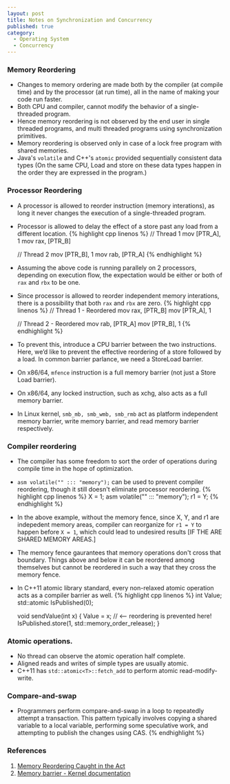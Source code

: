 ```yaml
---
layout: post
title: Notes on Synchronization and Concurrency
published: true
category:
  - Operating System
  - Concurrency
---
```


### Memory Reordering
* Changes to memory ordering are made both by the compiler (at compile time) and by the processor (at run time), all in the name of making your code run faster.
* Both CPU and compiler, cannot modify the behavior of a single-threaded program.
* Hence memory reordering is not observed by the end user in single threaded programs, and multi threaded programs using synchronization primitives.
* Memory reordering is observed only in case of a lock free program with shared memories.
* Java's `volatile` and C++'s `atomic` provided sequentially consistent data types (On the same CPU, Load and store on these data types happen in the order they are expressed in the program.)

### Processor Reordering
* A processor is allowed to reorder instruction (memory interations), as long it never changes the execution of a single-threaded program.
* Processor is allowed to delay the effect of a store past any load from a different location.
{% highlight cpp linenos %}
    // Thread 1
    mov [PTR_A], 1
    mov rax, [PTR_B]

    // Thread 2
    mov [PTR_B], 1
    mov rab, [PTR_A]
{% endhighlight %}
* Assuming the above code is running parallely on 2 processors, depending on execution flow, the expectation would be either or both of `rax` and `rbx` to be one.
* Since processor is allowed to reorder independent memory interations, there is a possibility that both `rax` and `rbx` are zero.
{% highlight cpp linenos %}
    // Thread 1 - Reordered
    mov rax, [PTR_B]
    mov [PTR_A], 1

    // Thread 2 - Reordered
    mov rab, [PTR_A]
    mov [PTR_B], 1
{% endhighlight %}
* To prevent this, introduce a CPU barrier between the two instructions. Here, we’d like to prevent the effective reordering of a store followed by a load. In common barrier parlance, we need a StoreLoad barrier.
* On x86/64, `mfence` instruction is a full memory barrier (not just a Store Load barrier).
* On x86/64, any locked instruction, such as xchg, also acts as a full memory barrier.
* In Linux kernel, `smb_mb, smb_wmb, smb_rmb` act as platform independent memory barrier, write memory barrier, and read memory barrier respectively.

### Compiler reordering
* The compiler has some freedom to sort the order of operations during compile time in the hope of optimization.
* `asm volatile("" ::: "memory");` can be used to prevent compiler reordering, though it still doesn't eliminate processor reordering.
{% highlight cpp linenos %}
    X = 1;
    asm volatile("" ::: "memory");
    r1 = Y;
{% endhighlight %}
* In the above example, without the memory fence, since X, Y, and r1 are indepedent memory areas, compiler can reorganize for `r1 = Y` to happen before `X = 1`, which could lead to undesired results [IF THE ARE SHARED MEMORY AREAS.]
* The memory fence gaurantees that memory operations don't cross that boundary. Things above and below it can be reordered among themselves but cannot be reordered in such a way that they cross the memory fence.
* In C++11 atomic library standard, every non-relaxed atomic operation acts as a compiler barrier as well.
{% highlight cpp linenos %}
    int Value;
    std::atomic<int> IsPublished(0);

    void sendValue(int x)
    {
        Value = x;
        // <-- reordering is prevented here!
        IsPublished.store(1, std::memory_order_release);
    }

### Atomic operations.
* No thread can observe the atomic operation half complete.
* Aligned reads and writes of simple types are usually atomic.
* C++11 has `std::atomic<T>::fetch_add` to perform atomic read-modify-write.

### Compare-and-swap
* Programmers perform compare-and-swap in a loop to repeatedly attempt a transaction. This pattern typically involves copying a shared variable to a local variable, performing some speculative work, and attempting to publish the changes using CAS.
{% endhighlight %}

### References
1. [Memory Reordering Caught in the Act](https://preshing.com/20120515/memory-reordering-caught-in-the-act/)
2. [Memory barrier - Kernel documentation](https://www.kernel.org/doc/Documentation/memory-barriers.txt)
